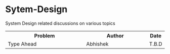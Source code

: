 # Sytem-Design
System Design related discussions on various topics

<html>
 <head>
   <meta name="google-site-verification" content="51-SvI8HZUI-LZeTLCLZ2elSKK68KLwNvjjvbIdbtf4" />
 </head>
 <body>

<table style="font-family: "Century Gothic", CenturyGothic, Geneva, AppleGothic, sans-serif;width:100%"> 
  <tr>
    <th width="50%">Problem</th>
    <th width="40%">Author</th>
    <th width="10%">Date</th>
  </tr>
  <tr>
    <td>Type Ahead</td>
    <td>Abhishek</td>
    <td>T.B.D</td>
  </tr>
   </table>
 </body>
</html>
